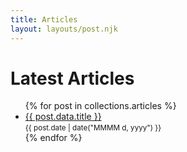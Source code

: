 ```yaml
---
title: Articles
layout: layouts/post.njk
---
```

<h1>Latest Articles</h1>

<ul class="blog-index">
  {% for post in collections.articles %}
    <li>
      <a href="{{ post.url }}">{{ post.data.title }}</a><br>
      <small>{{ post.date | date("MMMM d, yyyy") }}</small>
    </li>
  {% endfor %}
</ul>